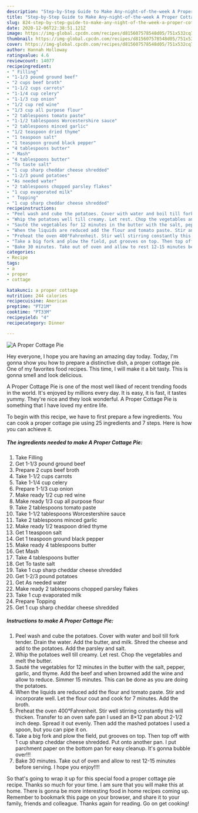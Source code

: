 ```yaml
---
description: "Step-by-Step Guide to Make Any-night-of-the-week A Proper Cottage Pie"
title: "Step-by-Step Guide to Make Any-night-of-the-week A Proper Cottage Pie"
slug: 824-step-by-step-guide-to-make-any-night-of-the-week-a-proper-cottage-pie
date: 2020-12-06T22:38:51.121Z
image: https://img-global.cpcdn.com/recipes/d815607578548d05/751x532cq70/a-proper-cottage-pie-recipe-main-photo.jpg
thumbnail: https://img-global.cpcdn.com/recipes/d815607578548d05/751x532cq70/a-proper-cottage-pie-recipe-main-photo.jpg
cover: https://img-global.cpcdn.com/recipes/d815607578548d05/751x532cq70/a-proper-cottage-pie-recipe-main-photo.jpg
author: Hannah Holloway
ratingvalue: 4.6
reviewcount: 14077
recipeingredient:
- " Filling"
- "1-1/3 pound ground beef"
- "2 cups beef broth"
- "1-1/2 cups carrots"
- "1-1/4 cup celery"
- "1-1/3 cup onion"
- "1/2 cup red wine"
- "1/3 cup all purpose flour"
- "2 tablespoons tomato paste"
- "1-1/2 tablespoons Worcestershire sauce"
- "2 tablespoons minced garlic"
- "1/2 teaspoon dried thyme"
- "1 teaspoon salt"
- "1 teaspoon ground black pepper"
- "4 tablespoons butter"
- " Mash"
- "4 tablespoons butter"
- "To taste salt"
- "1 cup sharp cheddar cheese shredded"
- "1-2/3 pound potatoes"
- "As needed water"
- "2 tablespoons chopped parsley flakes"
- "1 cup evaporated milk"
- " Topping"
- "1 cup sharp cheddar cheese shredded"
recipeinstructions:
- "Peel wash and cube the potatoes. Cover with water and boil till fork tender. Drain the water. Add the butter, and milk. Shred the cheese and add to the potatoes. Add the parsley and salt."
- "Whip the potatoes well till creamy. Let rest. Chop the vegetables and melt the butter."
- "Sauté the vegetables for 12 minutes in the butter with the salt, pepper, garlic, and thyme. Add the beef and when browned add the wine and allow to reduce. Simmer 15 minutes. This can be done as you are doing the potatoes."
- "When the liquids are reduced add the flour and tomato paste. Stir and incorporate well. Let the flour cout and cook for 7 minutes. Add the broth."
- "Preheat the oven 400°Fahrenheit. Stir well stirring constantly this will thicken. Transfer to an oven safe pan I used an 8×12 pan about 2-1/2 inch deep. Spread it out evenly. Then add the mashed potatoes I used a spoon, but you can pipe it on."
- "Take a big fork and plow the field, put grooves on top. Then top off with 1 cup sharp cheddar cheese shredded. Put onto another pan. I put parchment paper on the bottom pan for easy cleanup. It&#39;s gonna bubble over!!!"
- "Bake 30 minutes. Take out of oven and allow to rest 12-15 minutes before serving. I hope you enjoy!!!!"
categories:
- Recipe
tags:
- a
- proper
- cottage

katakunci: a proper cottage 
nutrition: 244 calories
recipecuisine: American
preptime: "PT21M"
cooktime: "PT33M"
recipeyield: "4"
recipecategory: Dinner

---
```



![A Proper Cottage Pie](https://img-global.cpcdn.com/recipes/d815607578548d05/751x532cq70/a-proper-cottage-pie-recipe-main-photo.jpg)

Hey everyone, I hope you are having an amazing day today. Today, I'm gonna show you how to prepare a distinctive dish, a proper cottage pie. One of my favorites food recipes. This time, I will make it a bit tasty. This is gonna smell and look delicious.



A Proper Cottage Pie is one of the most well liked of recent trending foods in the world. It's enjoyed by millions every day. It is easy, it is fast, it tastes yummy. They're nice and they look wonderful. A Proper Cottage Pie is something that I have loved my entire life.


To begin with this recipe, we have to first prepare a few ingredients. You can cook a proper cottage pie using 25 ingredients and 7 steps. Here is how you can achieve it.

<!--inarticleads1-->

##### The ingredients needed to make A Proper Cottage Pie:

1. Take  Filling
1. Get 1-1/3 pound ground beef
1. Prepare 2 cups beef broth
1. Take 1-1/2 cups carrots
1. Take 1-1/4 cup celery
1. Prepare 1-1/3 cup onion
1. Make ready 1/2 cup red wine
1. Make ready 1/3 cup all purpose flour
1. Take 2 tablespoons tomato paste
1. Take 1-1/2 tablespoons Worcestershire sauce
1. Take 2 tablespoons minced garlic
1. Make ready 1/2 teaspoon dried thyme
1. Get 1 teaspoon salt
1. Get 1 teaspoon ground black pepper
1. Make ready 4 tablespoons butter
1. Get  Mash
1. Take 4 tablespoons butter
1. Get To taste salt
1. Take 1 cup sharp cheddar cheese shredded
1. Get 1-2/3 pound potatoes
1. Get As needed water
1. Make ready 2 tablespoons chopped parsley flakes
1. Take 1 cup evaporated milk
1. Prepare  Topping
1. Get 1 cup sharp cheddar cheese shredded




<!--inarticleads2-->

##### Instructions to make A Proper Cottage Pie:

1. Peel wash and cube the potatoes. Cover with water and boil till fork tender. Drain the water. Add the butter, and milk. Shred the cheese and add to the potatoes. Add the parsley and salt.
1. Whip the potatoes well till creamy. Let rest. Chop the vegetables and melt the butter.
1. Sauté the vegetables for 12 minutes in the butter with the salt, pepper, garlic, and thyme. Add the beef and when browned add the wine and allow to reduce. Simmer 15 minutes. This can be done as you are doing the potatoes.
1. When the liquids are reduced add the flour and tomato paste. Stir and incorporate well. Let the flour cout and cook for 7 minutes. Add the broth.
1. Preheat the oven 400°Fahrenheit. Stir well stirring constantly this will thicken. Transfer to an oven safe pan I used an 8×12 pan about 2-1/2 inch deep. Spread it out evenly. Then add the mashed potatoes I used a spoon, but you can pipe it on.
1. Take a big fork and plow the field, put grooves on top. Then top off with 1 cup sharp cheddar cheese shredded. Put onto another pan. I put parchment paper on the bottom pan for easy cleanup. It&#39;s gonna bubble over!!!
1. Bake 30 minutes. Take out of oven and allow to rest 12-15 minutes before serving. I hope you enjoy!!!!




So that's going to wrap it up for this special food a proper cottage pie recipe. Thanks so much for your time. I am sure that you will make this at home. There is gonna be more interesting food in home recipes coming up. Remember to bookmark this page on your browser, and share it to your family, friends and colleague. Thanks again for reading. Go on get cooking!
